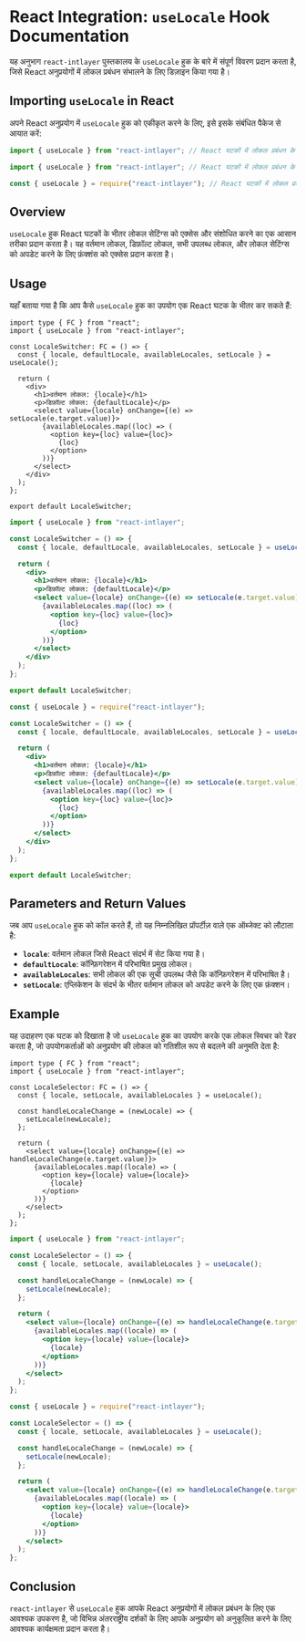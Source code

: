 # React Integration: `useLocale` Hook Documentation

यह अनुभाग `react-intlayer` पुस्तकालय के `useLocale` हुक के बारे में संपूर्ण विवरण प्रदान करता है, जिसे React अनुप्रयोगों में लोकल प्रबंधन संभालने के लिए डिज़ाइन किया गया है।

## Importing `useLocale` in React

अपने React अनुप्रयोग में `useLocale` हुक को एकीकृत करने के लिए, इसे इसके संबंधित पैकेज से आयात करें:

```typescript codeFormat="typescript"
import { useLocale } from "react-intlayer"; // React घटकों में लोकल प्रबंधन के लिए उपयोग किया जाता है
```

```javascript codeFormat="esm"
import { useLocale } from "react-intlayer"; // React घटकों में लोकल प्रबंधन के लिए उपयोग किया जाता है
```

```javascript codeFormat="commonjs"
const { useLocale } = require("react-intlayer"); // React घटकों में लोकल प्रबंधन के लिए उपयोग किया जाता है
```

## Overview

`useLocale` हुक React घटकों के भीतर लोकल सेटिंग्स को एक्सेस और संशोधित करने का एक आसान तरीका प्रदान करता है। यह वर्तमान लोकल, डिफ़ॉल्ट लोकल, सभी उपलब्ध लोकल, और लोकल सेटिंग्स को अपडेट करने के लिए फ़ंक्शंस को एक्सेस प्रदान करता है।

## Usage

यहाँ बताया गया है कि आप कैसे `useLocale` हुक का उपयोग एक React घटक के भीतर कर सकते हैं:

```tsx fileName="src/components/LocaleSwitcher.tsx" codeFormat="typescript"
import type { FC } from "react";
import { useLocale } from "react-intlayer";

const LocaleSwitcher: FC = () => {
  const { locale, defaultLocale, availableLocales, setLocale } = useLocale();

  return (
    <div>
      <h1>वर्तमान लोकल: {locale}</h1>
      <p>डिफ़ॉल्ट लोकल: {defaultLocale}</p>
      <select value={locale} onChange={(e) => setLocale(e.target.value)}>
        {availableLocales.map((loc) => (
          <option key={loc} value={loc}>
            {loc}
          </option>
        ))}
      </select>
    </div>
  );
};

export default LocaleSwitcher;
```

```jsx fileName="src/components/LocaleSwitcher.mjx" codeFormat="esm"
import { useLocale } from "react-intlayer";

const LocaleSwitcher = () => {
  const { locale, defaultLocale, availableLocales, setLocale } = useLocale();

  return (
    <div>
      <h1>वर्तमान लोकल: {locale}</h1>
      <p>डिफ़ॉल्ट लोकल: {defaultLocale}</p>
      <select value={locale} onChange={(e) => setLocale(e.target.value)}>
        {availableLocales.map((loc) => (
          <option key={loc} value={loc}>
            {loc}
          </option>
        ))}
      </select>
    </div>
  );
};

export default LocaleSwitcher;
```

```jsx fileName="src/components/LocaleSwitcher.csx" codeFormat="commonjs"
const { useLocale } = require("react-intlayer");

const LocaleSwitcher = () => {
  const { locale, defaultLocale, availableLocales, setLocale } = useLocale();

  return (
    <div>
      <h1>वर्तमान लोकल: {locale}</h1>
      <p>डिफ़ॉल्ट लोकल: {defaultLocale}</p>
      <select value={locale} onChange={(e) => setLocale(e.target.value)}>
        {availableLocales.map((loc) => (
          <option key={loc} value={loc}>
            {loc}
          </option>
        ))}
      </select>
    </div>
  );
};

export default LocaleSwitcher;
```

## Parameters and Return Values

जब आप `useLocale` हुक को कॉल करते हैं, तो यह निम्नलिखित प्रॉपर्टीज़ वाले एक ऑब्जेक्ट को लौटाता है:

- **`locale`**: वर्तमान लोकल जिसे React संदर्भ में सेट किया गया है।
- **`defaultLocale`**: कॉन्फ़िगरेशन में परिभाषित प्रमुख लोकल।
- **`availableLocales`**: सभी लोकल की एक सूची उपलब्ध जैसे कि कॉन्फ़िगरेशन में परिभाषित है।
- **`setLocale`**: एप्लिकेशन के संदर्भ के भीतर वर्तमान लोकल को अपडेट करने के लिए एक फ़ंक्शन।

## Example

यह उदाहरण एक घटक को दिखाता है जो `useLocale` हुक का उपयोग करके एक लोकल स्विचर को रेंडर करता है, जो उपयोगकर्ताओं को अनुप्रयोग की लोकल को गतिशील रूप से बदलने की अनुमति देता है:

```tsx fileName="src/components/LocaleSelector.tsx" codeFormat="typescript"
import type { FC } from "react";
import { useLocale } from "react-intlayer";

const LocaleSelector: FC = () => {
  const { locale, setLocale, availableLocales } = useLocale();

  const handleLocaleChange = (newLocale) => {
    setLocale(newLocale);
  };

  return (
    <select value={locale} onChange={(e) => handleLocaleChange(e.target.value)}>
      {availableLocales.map((locale) => (
        <option key={locale} value={locale}>
          {locale}
        </option>
      ))}
    </select>
  );
};
```

```jsx fileName="src/components/LocaleSelector.mjx" codeFormat="esm"
import { useLocale } from "react-intlayer";

const LocaleSelector = () => {
  const { locale, setLocale, availableLocales } = useLocale();

  const handleLocaleChange = (newLocale) => {
    setLocale(newLocale);
  };

  return (
    <select value={locale} onChange={(e) => handleLocaleChange(e.target.value)}>
      {availableLocales.map((locale) => (
        <option key={locale} value={locale}>
          {locale}
        </option>
      ))}
    </select>
  );
};
```

```jsx fileName="src/components/LocaleSelector.csx" codeFormat="commonjs"
const { useLocale } = require("react-intlayer");

const LocaleSelector = () => {
  const { locale, setLocale, availableLocales } = useLocale();

  const handleLocaleChange = (newLocale) => {
    setLocale(newLocale);
  };

  return (
    <select value={locale} onChange={(e) => handleLocaleChange(e.target.value)}>
      {availableLocales.map((locale) => (
        <option key={locale} value={locale}>
          {locale}
        </option>
      ))}
    </select>
  );
};
```

## Conclusion

`react-intlayer` से `useLocale` हुक आपके React अनुप्रयोगों में लोकल प्रबंधन के लिए एक आवश्यक उपकरण है, जो विभिन्न अंतरराष्ट्रीय दर्शकों के लिए आपके अनुप्रयोग को अनुकूलित करने के लिए आवश्यक कार्यक्षमता प्रदान करता है।
